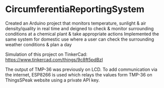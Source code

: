 # CircumferentiaReportingSystem
Created an Arduino project that monitors temperature, sunlight &amp; air density/quality in real time and deigned to check &amp; monitor surrounding conditions at a chemical plant &amp; take appropriate actions Implemented the same system for domestic use where a user can check the surrounding weather conditions &amp; plan a day

Simulation of this project on TinkerCad: https://www.tinkercad.com/things/9c8ft5pdBzI

The output of TMP-36 was previously on LCD. To add communication via the internet, ESP8266 is used which relays the values form TMP-36 on ThingsSPeak website using a private API key.
